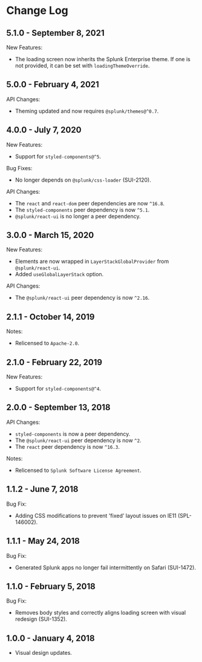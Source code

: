 Change Log
============

5.1.0 - September 8, 2021
----------
New Features:
* The loading screen now inherits the Splunk Enterprise theme. If one is not provided, it can be set with `loadingThemeOverride`.


5.0.0 - February 4, 2021
----------
API Changes:
* Theming updated and now requires `@splunk/themes@^0.7`.

4.0.0 - July 7, 2020
----------
New Features:
* Support for `styled-components@^5`.

Bug Fixes:
* No longer depends on `@splunk/css-loader` (SUI-2120).

API Changes:
* The `react` and `react-dom` peer dependencies are now `^16.8`.
* The `styled-components` peer dependency is now `^5.1`.
* `@splunk/react-ui` is no longer a peer dependency.

3.0.0 - March 15, 2020
----------
New Features:
* Elements are now wrapped in `LayerStackGlobalProvider` from `@splunk/react-ui`.
* Added `useGlobalLayerStack` option.

API Changes:
* The `@splunk/react-ui` peer dependency is now `^2.16`.

2.1.1 - October 14, 2019
----------
Notes:
* Relicensed to `Apache-2.0`.

2.1.0 - February 22, 2019
----------
New Features:
* Support for `styled-components@^4`.

2.0.0 - September 13, 2018
----------
API Changes:
* `styled-components` is now a peer dependency.
* The `@splunk/react-ui` peer dependency is now `^2`.
* The `react` peer dependency is now `^16.3`.

Notes:
* Relicensed to `Splunk Software License Agreement`.

1.1.2 - June 7, 2018
----------
Bug Fix:
* Adding CSS modifications to prevent 'fixed' layout issues on IE11 (SPL-146002).

1.1.1 - May 24, 2018
----------
Bug Fix:
* Generated Splunk apps no longer fail intermittently on Safari (SUI-1472).

1.1.0 - February 5, 2018
----------
Bug Fix:
* Removes body styles and correctly aligns loading screen with visual redesign (SUI-1352).

1.0.0 - January 4, 2018
----------
* Visual design updates.
